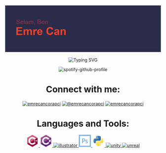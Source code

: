 ![](images/index.png)

<div align="center" markdown="1">

![Typing SVG](https://readme-typing-svg.herokuapp.com?font=Alfa+Slab+One&color=%23EB403F&size=30&center=true&vCenter=true&multiline=true&width=800&height=280&lines=%E2%80%83;Electrical+and+Electronics+Engineering+Student;%E2%80%83%E2%80%83%E2%80%83%E2%80%83%E2%80%83%E2%80%83%E2%80%83%E2%80%83%E2%80%83%E2%80%83%E2%80%83%E2%80%83%E2%80%83%E2%80%83and+Game+Developer;%E2%80%83;Currently+improving+myself+in%E2%80%83%E2%80%83%E2%80%83%E2%80%83%E2%80%83%E2%80%83%E2%80%83%E2%80%83%E2%80%83;%E2%80%83%E2%80%83%E2%80%83%E2%80%83%E2%80%83%E2%80%83%E2%80%83%E2%80%83%E2%80%83%E2%80%83%E2%80%83%E2%80%83%E2%80%83C%2B%2B+and+Unreal+Engine+4;%E2%80%83)

</div>

<div align="center" markdown="1">

![spotify-github-profile](https://spotify-github-profile.vercel.app/api/view?uid=trknell&cover_image=true&theme=natemoo-re&bar_color=2d3436&bar_color_cover=false)

</div>

<h1 align="center">Connect with me:</h1>
<p align="center">
<a href="https://linkedin.com/in/emrecancorapci" target="blank"><img align="center" src="https://raw.githubusercontent.com/rahuldkjain/github-profile-readme-generator/master/src/images/icons/Social/linked-in-alt.svg" alt="emrecancorapci" height="30" width="40" /></a>
<a href="https://medium.com/@emrecancorapci" target="blank"><img align="center" src="https://raw.githubusercontent.com/rahuldkjain/github-profile-readme-generator/master/src/images/icons/Social/medium.svg" alt="@emrecancorapci" height="30" width="40" /></a>
<a href="https://www.hackerrank.com/emrecancorapci" target="blank"><img align="center" src="https://raw.githubusercontent.com/rahuldkjain/github-profile-readme-generator/master/src/images/icons/Social/hackerrank.svg" alt="emrecancorapci" height="30" width="40" /></a>
</p>

<h1 align="center">Languages and Tools:</h1>
<p align="center"> <a href="https://www.w3schools.com/cpp/" target="_blank" rel="noreferrer"> <img src="https://raw.githubusercontent.com/devicons/devicon/master/icons/cplusplus/cplusplus-original.svg" alt="cplusplus" width="40" height="40"/> </a> <a href="https://www.w3schools.com/cs/" target="_blank" rel="noreferrer"> <img src="https://raw.githubusercontent.com/devicons/devicon/master/icons/csharp/csharp-original.svg" alt="csharp" width="40" height="40"/> </a> <a href="https://www.adobe.com/in/products/illustrator.html" target="_blank" rel="noreferrer"> <img src="https://www.vectorlogo.zone/logos/adobe_illustrator/adobe_illustrator-icon.svg" alt="illustrator" width="40" height="40"/> </a> <a href="https://www.photoshop.com/en" target="_blank" rel="noreferrer"> <img src="https://raw.githubusercontent.com/devicons/devicon/master/icons/photoshop/photoshop-line.svg" alt="photoshop" width="40" height="40"/> </a> <a href="https://www.python.org" target="_blank" rel="noreferrer"> <img src="https://raw.githubusercontent.com/devicons/devicon/master/icons/python/python-original.svg" alt="python" width="40" height="40"/> </a> <a href="https://unity.com/" target="_blank" rel="noreferrer"> <img src="https://www.vectorlogo.zone/logos/unity3d/unity3d-icon.svg" alt="unity" width="40" height="40"/> </a> <a href="https://unrealengine.com/" target="_blank" rel="noreferrer"> <img src="https://raw.githubusercontent.com/kenangundogan/fontisto/036b7eca71aab1bef8e6a0518f7329f13ed62f6b/icons/svg/brand/unreal-engine.svg" alt="unreal" width="40" height="40"/> </a> </p>
